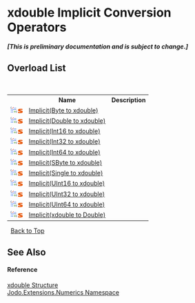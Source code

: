 # xdouble&nbsp;Implicit Conversion Operators
 _**\[This is preliminary documentation and is subject to change.\]**_


## Overload List
&nbsp;<table><tr><th></th><th>Name</th><th>Description</th></tr><tr><td>![Public operator](media/puboperator.gif "Public operator")![Static member](media/static.gif "Static member")</td><td><a href="M_Jodo_Extensions_Numerics_xdouble_op_Implicit_1">Implicit(Byte to xdouble)</a></td><td /></tr><tr><td>![Public operator](media/puboperator.gif "Public operator")![Static member](media/static.gif "Static member")</td><td><a href="M_Jodo_Extensions_Numerics_xdouble_op_Implicit_2">Implicit(Double to xdouble)</a></td><td /></tr><tr><td>![Public operator](media/puboperator.gif "Public operator")![Static member](media/static.gif "Static member")</td><td><a href="M_Jodo_Extensions_Numerics_xdouble_op_Implicit_3">Implicit(Int16 to xdouble)</a></td><td /></tr><tr><td>![Public operator](media/puboperator.gif "Public operator")![Static member](media/static.gif "Static member")</td><td><a href="M_Jodo_Extensions_Numerics_xdouble_op_Implicit_4">Implicit(Int32 to xdouble)</a></td><td /></tr><tr><td>![Public operator](media/puboperator.gif "Public operator")![Static member](media/static.gif "Static member")</td><td><a href="M_Jodo_Extensions_Numerics_xdouble_op_Implicit_5">Implicit(Int64 to xdouble)</a></td><td /></tr><tr><td>![Public operator](media/puboperator.gif "Public operator")![Static member](media/static.gif "Static member")</td><td><a href="M_Jodo_Extensions_Numerics_xdouble_op_Implicit_6">Implicit(SByte to xdouble)</a></td><td /></tr><tr><td>![Public operator](media/puboperator.gif "Public operator")![Static member](media/static.gif "Static member")</td><td><a href="M_Jodo_Extensions_Numerics_xdouble_op_Implicit_7">Implicit(Single to xdouble)</a></td><td /></tr><tr><td>![Public operator](media/puboperator.gif "Public operator")![Static member](media/static.gif "Static member")</td><td><a href="M_Jodo_Extensions_Numerics_xdouble_op_Implicit_8">Implicit(UInt16 to xdouble)</a></td><td /></tr><tr><td>![Public operator](media/puboperator.gif "Public operator")![Static member](media/static.gif "Static member")</td><td><a href="M_Jodo_Extensions_Numerics_xdouble_op_Implicit_9">Implicit(UInt32 to xdouble)</a></td><td /></tr><tr><td>![Public operator](media/puboperator.gif "Public operator")![Static member](media/static.gif "Static member")</td><td><a href="M_Jodo_Extensions_Numerics_xdouble_op_Implicit_10">Implicit(UInt64 to xdouble)</a></td><td /></tr><tr><td>![Public operator](media/puboperator.gif "Public operator")![Static member](media/static.gif "Static member")</td><td><a href="M_Jodo_Extensions_Numerics_xdouble_op_Implicit">Implicit(xdouble to Double)</a></td><td /></tr></table>&nbsp;
<a href="#xdouble&nbsp;implicit-conversion-operators">Back to Top</a>

## See Also


#### Reference
<a href="T_Jodo_Extensions_Numerics_xdouble">xdouble Structure</a><br /><a href="N_Jodo_Extensions_Numerics">Jodo.Extensions.Numerics Namespace</a><br />